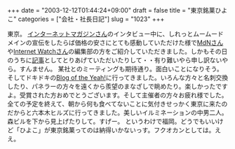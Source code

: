 +++
date = "2003-12-12T01:44:24+09:00"
draft = false
title = "東京銘菓ひよこ"
categories = ["会社・社長日記"]
slug = "1023"
+++

東京。
<a href="http://internet.impress.co.jp/">インターネットマガジンさん</a>のインタビュー中に、しれっとムームードメインの宣伝をしたらば価格の安さにとても感動していただけた様で<a href="http://www.mdn.co.jp/">MdNさん</a>や<a href="http://internet.watch.impress.co.jp/">Internet Watchさん</a>の編集部の方をご紹介していただきました。しかもその日のうちに<a href="http://internet.watch.impress.co.jp/cda/news/2003/12/12/1475.html">記事</a>としてとりあげていただいたりして・・有り難いやら申し訳ないやら。すんません。
某社とのミーティングも期待通り。面白いことになりそう。
そしてドキドキの<a href="http://yeah.myblog.jp/">Blog of the Yeah!</a>に行ってきました。いろんな方々と名刺交換したり、パネラーの方々を遠くから羨望のまなざしで眺めたり。楽しかったですよ。受賞された方おめでとうございます。そして主催者の方々お疲れ様でした。
全ての予定を終えて、朝から何も食べてないことに気付きせっかく東京に来たのだからと六本木ヒルズに行ってきました。美しいイルミネーションの中男二人。森ビルを下から見上げたりして。すげー。
というわけで福岡。どうでもいいけど「ひよこ」が東京銘菓ってのは納得いかないっす。フクオカンとしては。ええ。
